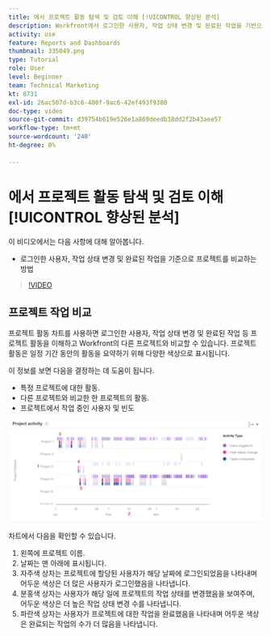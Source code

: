 ```yaml
---
title: 에서 프로젝트 활동 탐색 및 검토 이해 [!UICONTROL 향상된 분석]
description: Workfront에서 로그인한 사용자, 작업 상태 변경 및 완료된 작업을 기반으로 프로젝트를 비교하는 방법을 알아봅니다.
activity: use
feature: Reports and Dashboards
thumbnail: 335049.png
type: Tutorial
role: User
level: Beginner
team: Technical Marketing
kt: 8731
exl-id: 26ac507d-b3c6-400f-9ac6-42ef493f9380
doc-type: video
source-git-commit: d39754b619e526e1a869deedb38dd2f2b43aee57
workflow-type: tm+mt
source-wordcount: '240'
ht-degree: 0%

---
```


# 에서 프로젝트 활동 탐색 및 검토 이해 [!UICONTROL 향상된 분석]

이 비디오에서는 다음 사항에 대해 알아봅니다.

* 로그인한 사용자, 작업 상태 변경 및 완료된 작업을 기준으로 프로젝트를 비교하는 방법

>[!VIDEO](https://video.tv.adobe.com/v/335049/?quality=12)

## 프로젝트 작업 비교

프로젝트 활동 차트를 사용하면 로그인한 사용자, 작업 상태 변경 및 완료된 작업 등 프로젝트 활동을 이해하고 Workfront의 다른 프로젝트와 비교할 수 있습니다. 프로젝트 활동은 일정 기간 동안의 활동을 요약하기 위해 다양한 색상으로 표시됩니다.

이 정보를 보면 다음을 결정하는 데 도움이 됩니다.

* 특정 프로젝트에 대한 활동.
* 다른 프로젝트와 비교한 한 프로젝트의 활동.
* 프로젝트에서 작업 중인 사용자 및 빈도

![아래 글머리 기호에 설명된 영역에 숫자가 있는 프로젝트 활동을 보여주는 이미지](assets/section-2-5.png)

차트에서 다음을 확인할 수 있습니다.

1. 왼쪽에 프로젝트 이름.
1. 날짜는 맨 아래에 표시됩니다.
1. 자주색 상자는 프로젝트에 할당된 사용자가 해당 날짜에 로그인되었음을 나타내며 어두운 색상은 더 많은 사용자가 로그인했음을 나타냅니다.
1. 분홍색 상자는 사용자가 해당 일에 프로젝트의 작업 상태를 변경했음을 보여주며, 어두운 색상은 더 높은 작업 상태 변경 수를 나타냅니다.
1. 파란색 상자는 사용자가 프로젝트에 대한 작업을 완료했음을 나타내며 어두운 색상은 완료되는 작업의 수가 더 많음을 나타냅니다.
